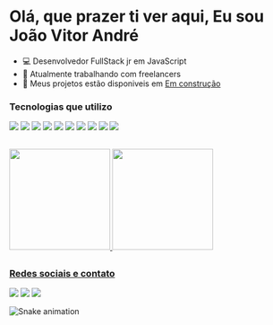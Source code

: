 # Olá, que prazer ti ver aqui, Eu sou João Vitor André

* 💻 Desenvolvedor FullStack jr em JavaScript
* 🔭 Atualmente trabalhando com freelancers
* 📖 Meus projetos estão disponiveis em [Em construção](https://)

  
### Tecnologias que utilizo
![](https://img.shields.io/badge/HTML5-E34F26?style=for-the-badge&logo=html5&logoColor=white)
![](https://img.shields.io/badge/CSS3-1572B6?style=for-the-badge&logo=css3&logoColor=white)
![](https://img.shields.io/badge/Sass-CC6699?style=for-the-badge&logo=sass&logoColor=white)
![](https://img.shields.io/badge/Bootstrap-563D7C?style=for-the-badge&logo=bootstrap&logoColor=white)
![](https://img.shields.io/badge/JavaScript-F7DF1E?style=for-the-badge&logo=javascript&logoColor=black)
![](https://img.shields.io/badge/Node.js-43853D?style=for-the-badge&logo=node.js&logoColor=white)
![](https://img.shields.io/badge/TypeScript-007ACC?style=for-the-badge&logo=typescript&logoColor=white)
![](https://img.shields.io/badge/Express.js-404D59?style=for-the-badge)
![](https://img.shields.io/badge/React-20232A?style=for-the-badge&logo=react&logoColor=61DAFB)
![](https://img.shields.io/badge/MongoDB-4EA94B?style=for-the-badge&logo=mongodb&logoColor=white)
##
<div>
  <a href="https://github.com/JvitorAndreF">
  <img height="180em" src="https://github-readme-stats.vercel.app/api?username=JvitorAndref&show_icons=true&theme=tokyonight"/>
  <img height="180em" src="https://github-readme-stats.vercel.app/api/top-langs/?username=JvitorAndref&layout=compact=true&theme=tokyonight"/>
 </div>
  
  ##
  ### Redes sociais e contato
  <div>
    <a href="https://www.instagram.com/vitor_zef/" target="_blank"><img src="https://img.shields.io/badge/Instagram-E4405F?style=for-the-badge&logo=instagram&logoColor=white" target="_blank"></a> 
    <a href="https://www.facebook.com/profile.php?id=100004583687399" target="_blank"><img src="https://img.shields.io/badge/Facebook-1877F2?style=for-the-badge&logo=facebook&logoColor=white" target="_blank"></a> 
    <a href="https://www.linkedin.com/in/jo%C3%A3o-vitor-68657a201/" target="_blank"><img src="https://img.shields.io/badge/LinkedIn-0077B5?style=for-the-badge&logo=linkedin&logoColor=white" target="_blank"></a> 
    
  </div>
  
  ![Snake animation](https://github.com/JvitorAndref/blob/output/github-contribution-grid-snake.svg)
